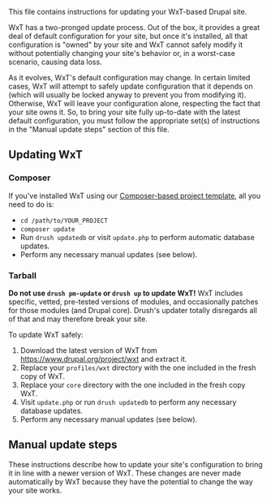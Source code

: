 This file contains instructions for updating your WxT-based Drupal site.

WxT has a two-pronged update process. Out of the box, it provides a great
deal of default configuration for your site, but once it's installed, all that
configuration is "owned" by your site and WxT cannot safely modify it
without potentially changing your site's behavior or, in a worst-case scenario,
causing data loss.

As it evolves, WxT's default configuration may change. In certain limited
cases, WxT will attempt to safely update configuration that it depends on
(which will usually be locked anyway to prevent you from modifying it).
Otherwise, WxT will leave your configuration alone, respecting the fact
that your site owns it. So, to bring your site fully up-to-date with the latest
default configuration, you must follow the appropriate set(s) of instructions in
the "Manual update steps" section of this file.

## Updating WxT

### Composer
If you've installed WxT using our [Composer-based project template][wxt-project], all you need to do is:

* ```cd /path/to/YOUR_PROJECT```
* ```composer update```
* Run ```drush updatedb``` or visit ```update.php``` to perform automatic database updates.
* Perform any necessary manual updates (see below).

### Tarball
**Do not use ```drush pm-update``` or ```drush up``` to update WxT!**
WxT includes specific, vetted, pre-tested versions of modules, and
occasionally patches for those modules (and Drupal core). Drush's updater
totally disregards all of that and may therefore break your site.

To update WxT safely:

1. Download the latest version of WxT from
   https://www.drupal.org/project/wxt and extract it.
2. Replace your ```profiles/wxt``` directory with the one included in the
   fresh copy of WxT.
3. Replace your ```core``` directory with the one included in the fresh copy
   WxT.
4. Visit ```update.php``` or run ```drush updatedb``` to perform any necessary
   database updates.
5. Perform any necessary manual updates (see below).

## Manual update steps

These instructions describe how to update your site's configuration to bring
it in line with a newer version of WxT. These changes are never made
automatically by WxT because they have the potential to change the way
your site works.


<!-- Links Referenced -->

[wxt-project]:                https://github.com/wet-boew-wem/wxt-project
